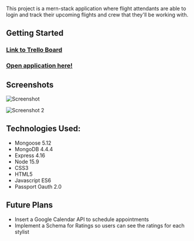 This project is a mern-stack application where flight attendants are able to login and track their upcoming flights and crew that they'll be working with.


## Getting Started

### [Link to Trello Board](https://trello.com/b/RB0WYOvY/crewlife)

### [Open application here!](https://a-touch-of-class.herokuapp.com)

## Screenshots

![Screenshot](https://i.imgur.com/q8kHKFI.jpg)

![Screenshot 2](https://i.imgur.com/SxOaYNk.png)

## Technologies Used:

* Mongoose 5.12
* MongoDB 4.4.4
* Express 4.16
* Node 15.9
* CSS3
* HTML5
* Javascript ES6
* Passport Oauth 2.0


## Future Plans

* Insert a Google Calendar API to schedule appointments
* Implement a Schema for Ratings so users can see the ratings for each stylist
